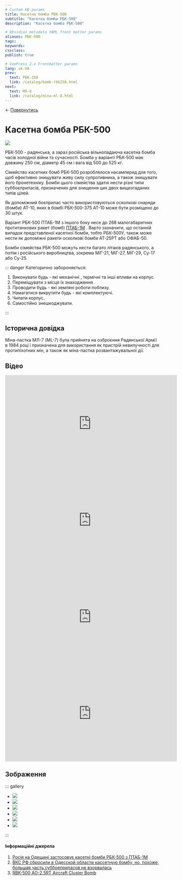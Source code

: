 ```yaml
---
# Custom KB params
title: Касетна бомба РБК-500
subtitle: "Касетна бомба РБК-500"
description: "Касетна бомба РБК-500"

# Obsidian metadata YAML front matter params
aliases: РБК-500
tags:
keywords:
cssclass:
publish: true

# VuePress 2.x Frontmatter params
lang: uk-UA
prev:
  text: РБК-250
  link: /catalog/bomb-rbk250.html
next:
  text: МЛ-8
  link: /catalog/mina-ml-8.html
---
```


← [Повернутись](../index.md)

# Касетна бомба РБК-500

![](./assets/rbk-500-ao25.png)

РБК-500 - радянська, а зараз російська вільнопадаюча касетна бомба часів холодної війни та сучасності. Бомба у варіанті РБК-500 має довжину 250 см, діаметр 45 см і вага від 500 до 525 кг. 

Сімейство касетних бомб РБК-500 розроблялося насамперед для того, щоб ефективно знищувати живу силу супротивника, а також знищувати його бронетехніку. Бомби цього сімейства здатні нести різні типи суббоєприпасів, призначених для знищення цих двох вищезгаданих типів цілей. 

Як допоміжний боєприпас часто використовуються осколкові снаряди (бомби) АТ-10, яких в бомбі РБК-500-375 АТ-10 може бути розміщено до 30 штук. 

Варіант РБК-500 ПТАБ-1М з іншого боку несе до 268 малогабаритних протитанкових ракет (бомб) [ПТАБ-1М](./subbomb-ptab1m.md) . Варто зазначити, що останній випадок представленої касетної бомби, тобто РБК-500У, також може нести як допоміжні ракети осколкові бомби АТ-25РТ або ОФАБ-50. 

Бомби сімейства РБК-500 можуть нести багато літаків радянського, а потім і російського виробництва, зокрема МіГ-21, МіГ-27, МіГ-29, Су-17 або Су-25.

::: danger Категорично забороняється:

1. Виконувати будь - які механічні , термічні та інші впливи на корпус.
2. Переміщувати з місця їх знаходження .
3. Проводити будь - які земляні роботи поблизу.
4. Намагатися викрутити будь - які комплектуючі.
5. Чипати корпус.
6. Самостійно знешкоджувати.

:::

## Історична довідка

Міна-пастка МЛ-7 (ML-7) була прийнята на озброєння Радянської Армії в 1984 році і призначена для використання як пристрій невилучності для протипіхотних мін, а також як міна-пастка розвантажувальної дії.



## Відео

<iframe width="560" height="315" src="https://www.youtube.com/embed/T-bADJfTJts" title="Росія на Одещині застосовує касетні бомби РБК-500 з ПТАБ-1М" frameborder="0" allow="accelerometer; autoplay; clipboard-write; encrypted-media; gyroscope; picture-in-picture; web-share" allowfullscreen></iframe>

<iframe width="560" height="315" src="https://www.youtube.com/embed/iarnfIGkxvM" title="YouTube video player" frameborder="0" allow="accelerometer; autoplay; clipboard-write; encrypted-media; gyroscope; picture-in-picture; web-share" allowfullscreen></iframe>

<iframe width="560" height="315" src="https://www.youtube.com/embed/eg940IWvm58" title="YouTube video player" frameborder="0" allow="accelerometer; autoplay; clipboard-write; encrypted-media; gyroscope; picture-in-picture; web-share" allowfullscreen></iframe>

<iframe width="560" height="315" src="https://www.youtube.com/embed/iFe3JaJVm7E?start=16" title="YouTube video player" frameborder="0" allow="accelerometer; autoplay; clipboard-write; encrypted-media; gyroscope; picture-in-picture; web-share" allowfullscreen></iframe>

## Зображення

::: gallery

- ![](./assets/rbk-500-4.png)
- ![](./assets/rbk-500-5.png)
- ![](./assets/rbk-500-3.png)
- ![](./assets/rbk-500-zab-500b.png)
- ![](./assets/rbk-500-zab-2.png)
- ![](./assets/rbk-500-1.png)

:::

#### Інформаційні джерела

1. [Росія на Одещині застосовує касетні бомби РБК-500 з ПТАБ-1М](https://mil.in.ua/uk/news/rosiya-na-odeshhyni-zastosovuye-kasetni-bomby-rbk-500-z-ptab-1m/)
2. [ВКС РФ сбросили в Одесской области кассетную бомбу, но, похоже, большая часть суббоеприпасов не взорвалась](https://citeam-ru.medium.com/%D0%B2%D0%BA%D1%81-%D1%80%D1%84-%D1%81%D0%B1%D1%80%D0%BE%D1%81%D0%B8%D0%BB%D0%B8-%D0%B2-%D0%BE%D0%B4%D0%B5%D1%81%D1%81%D0%BA%D0%BE%D0%B9-%D0%BE%D0%B1%D0%BB%D0%B0%D1%81%D1%82%D0%B8-%D0%BA%D0%B0%D1%81%D1%81%D0%B5%D1%82%D0%BD%D1%83%D1%8E-%D0%B1%D0%BE%D0%BC%D0%B1%D1%83-%D0%BD%D0%BE-%D0%BF%D0%BE%D1%85%D0%BE%D0%B6%D0%B5-%D0%B1%D0%BE%D0%BB%D1%8C%D1%88%D0%B0%D1%8F-%D1%87%D0%B0%D1%81%D1%82%D1%8C-%D1%81%D1%83%D0%B1%D0%B1%D0%BE%D0%B5%D0%BF%D1%80%D0%B8%D0%BF%D0%B0%D1%81%D0%BE%D0%B2-%D0%BD%D0%B5-4236f2dffedd)
3. [RBK-500 AO-2.5RT Aircraft Cluster Bomb](https://cat-uxo.com/explosive-hazards/aircraft-bombs/rbk-500-ao-25rt-aircraft-cluster-bomb)
